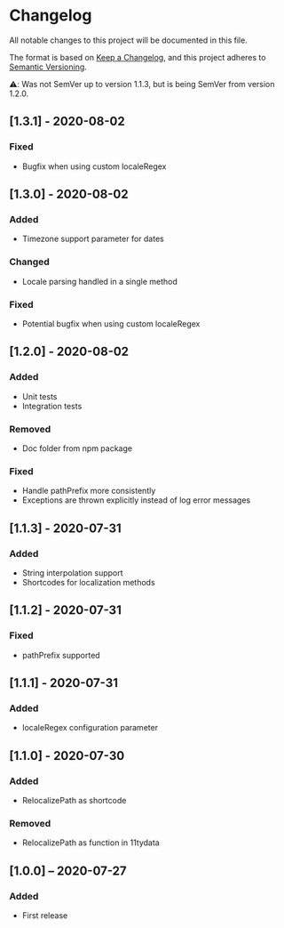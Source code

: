 # Changelog
All notable changes to this project will be documented in this file.

The format is based on [Keep a Changelog](https://keepachangelog.com/en/1.0.0/),
and this project adheres to [Semantic Versioning](https://semver.org/spec/v2.0.0.html).

⚠️: Was not SemVer up to version 1.1.3, but is being SemVer from version 1.2.0.

## [1.3.1] - 2020-08-02
### Fixed
- Bugfix when using custom localeRegex

## [1.3.0] - 2020-08-02
### Added
- Timezone support parameter for dates
### Changed
- Locale parsing handled in a single method
### Fixed
- Potential bugfix when using custom localeRegex

## [1.2.0] - 2020-08-02
### Added
- Unit tests
- Integration tests
### Removed
- Doc folder from npm package
### Fixed
- Handle pathPrefix more consistently
- Exceptions are thrown explicitly instead of log error messages

## [1.1.3] - 2020-07-31
### Added
- String interpolation support
- Shortcodes for localization methods

## [1.1.2] - 2020-07-31
### Fixed
- pathPrefix supported

## [1.1.1] - 2020-07-31
### Added
- localeRegex configuration parameter

## [1.1.0] - 2020-07-30
### Added
- RelocalizePath as shortcode
### Removed
- RelocalizePath as function in 11tydata

## [1.0.0] – 2020-07-27
### Added
- First release